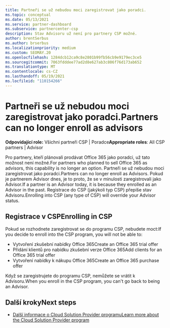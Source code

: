 ```yaml
---
title: Partneři se už nebudou moci zaregistrovat jako poradci.
ms.topic: conceptual
ms.date: 05/13/2021
ms.service: partner-dashboard
ms.subservice: partnercenter-csp
description: Stav Advisoru už není pro partnery CSP možné.
author: brentSerbus
ms.author: brserbus
ms.localizationpriority: medium
ms.custom: SEOMAY.20
ms.openlocfilehash: 1284dcb12ca9c8e2801b99fb56cb9e9179ec3ce5
ms.sourcegitcommit: 7063fdddee77ad2d8e627ab3c806f76d173ab652
ms.translationtype: MT
ms.contentlocale: cs-CZ
ms.lasthandoff: 05/19/2021
ms.locfileid: "110154266"
---
```

# <a name="partners-can-no-longer-enroll-as-advisors"></a><span data-ttu-id="dea76-103">Partneři se už nebudou moci zaregistrovat jako poradci.</span><span class="sxs-lookup"><span data-stu-id="dea76-103">Partners can no longer enroll as advisors</span></span> 

<span data-ttu-id="dea76-104">**Odpovídající role:** Všichni partneři CSP | Poradce</span><span class="sxs-lookup"><span data-stu-id="dea76-104">**Appropriate roles**: All CSP partners | Advisor</span></span>

<span data-ttu-id="dea76-105">Pro partnery, kteří plánovali prodávat Office 365 jako poradci, už tato možnost není možné.</span><span class="sxs-lookup"><span data-stu-id="dea76-105">For partners who planned to sell Office 365 as advisors, this capability is no longer an option.</span></span> <span data-ttu-id="dea76-106">Partneři se už nebudou moci zaregistrovat jako poradci.</span><span class="sxs-lookup"><span data-stu-id="dea76-106">Partners can no longer enroll as Advisors.</span></span> <span data-ttu-id="dea76-107">Pokud je partnerem Advisor dnes, je to proto, že se v minulosti zaregistrovali jako Advisor.</span><span class="sxs-lookup"><span data-stu-id="dea76-107">If a partner is an Advisor today, it is because they enrolled as an Advisor in the past.</span></span>
<span data-ttu-id="dea76-108">Registrace do CSP (jakýkoli typ CSP) přepíše stav Advisoru.</span><span class="sxs-lookup"><span data-stu-id="dea76-108">Enrolling into CSP (any type of CSP) will override your Advisor status.</span></span>

## <a name="enrolling-in-csp"></a><span data-ttu-id="dea76-109">Registrace v CSP</span><span class="sxs-lookup"><span data-stu-id="dea76-109">Enrolling in CSP</span></span>

<span data-ttu-id="dea76-110">Pokud se rozhodnete zaregistrovat se do programu CSP, nebudete moct:</span><span class="sxs-lookup"><span data-stu-id="dea76-110">If you decide to enroll into the CSP program, you will not be able to:</span></span>

- <span data-ttu-id="dea76-111">Vytvoření zkušební nabídky Office 365</span><span class="sxs-lookup"><span data-stu-id="dea76-111">Create an Office 365 trial offer</span></span>
- <span data-ttu-id="dea76-112">Přidání klientů pro nabídku zkušební verze Office 365</span><span class="sxs-lookup"><span data-stu-id="dea76-112">Add clients for an Office 365 trial offer</span></span>
- <span data-ttu-id="dea76-113">Vytvoření nabídky k nákupu Office 365</span><span class="sxs-lookup"><span data-stu-id="dea76-113">Create an Office 365 purchase offer</span></span>

<span data-ttu-id="dea76-114">Když se zaregistrujete do programu CSP, nemůžete se vrátit k Advisoru.</span><span class="sxs-lookup"><span data-stu-id="dea76-114">When you enroll in the CSP program, you can't go back to being an Advisor.</span></span>

## <a name="next-steps"></a><span data-ttu-id="dea76-115">Další kroky</span><span class="sxs-lookup"><span data-stu-id="dea76-115">Next steps</span></span>

- [<span data-ttu-id="dea76-116">Další informace o Cloud Solution Provider programu</span><span class="sxs-lookup"><span data-stu-id="dea76-116">Learn more about the Cloud Solution Provider program</span></span>](csp-overview.md)


